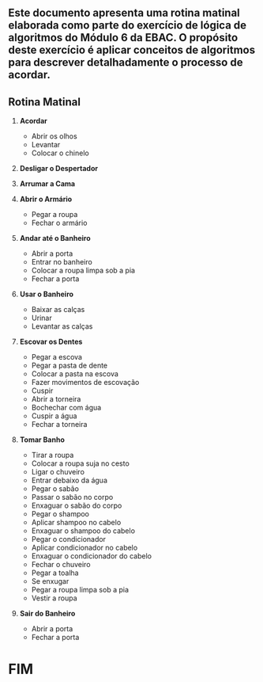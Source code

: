 ## Este documento apresenta uma rotina matinal elaborada como parte do exercício de lógica de algoritmos do Módulo 6 da EBAC. O propósito deste exercício é aplicar conceitos de algoritmos para descrever detalhadamente o processo de acordar.

## Rotina Matinal

1. **Acordar**

   - Abrir os olhos
   - Levantar
   - Colocar o chinelo

2. **Desligar o Despertador**

3. **Arrumar a Cama**

4. **Abrir o Armário**

   - Pegar a roupa
   - Fechar o armário

5. **Andar até o Banheiro**

   - Abrir a porta
   - Entrar no banheiro
   - Colocar a roupa limpa sob a pia
   - Fechar a porta

6. **Usar o Banheiro**

   - Baixar as calças
   - Urinar
   - Levantar as calças

7. **Escovar os Dentes**

   - Pegar a escova
   - Pegar a pasta de dente
   - Colocar a pasta na escova
   - Fazer movimentos de escovação
   - Cuspir
   - Abrir a torneira
   - Bochechar com água
   - Cuspir a água
   - Fechar a torneira

8. **Tomar Banho**

   - Tirar a roupa
   - Colocar a roupa suja no cesto
   - Ligar o chuveiro
   - Entrar debaixo da água
   - Pegar o sabão
   - Passar o sabão no corpo
   - Enxaguar o sabão do corpo
   - Pegar o shampoo
   - Aplicar shampoo no cabelo
   - Enxaguar o shampoo do cabelo
   - Pegar o condicionador
   - Aplicar condicionador no cabelo
   - Enxaguar o condicionador do cabelo
   - Fechar o chuveiro
   - Pegar a toalha
   - Se enxugar
   - Pegar a roupa limpa sob a pia
   - Vestir a roupa

9. **Sair do Banheiro**
   - Abrir a porta
   - Fechar a porta

# FIM
